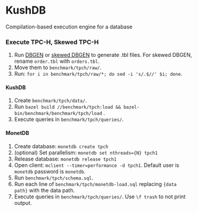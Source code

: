 # KushDB
Compilation-based execution engine for a database

### Execute TPC-H, Skewed TPC-H
1. Run [DBGEN](https://github.com/electrum/tpch-dbgen) or
[skewed DBGEN](https://www.microsoft.com/en-us/download/details.aspx?id=52430)
to generate .tbl files. For skewed DBGEN, rename `order.tbl` with `orders.tbl`.
2. Move them to `benchmark/tpch/raw/`.
3. Run: `for i in benchmark/tpch/raw/*; do sed -i 's/.$//' $i; done`.

#### KushDB
1. Create `benchmark/tpch/data/`.
2. Run `bazel build //benchmark/tpch:load && bazel-bin/benchmark/benchmark/tpch/load` .
3. Execute queries in `benchmark/tpch/queries/`.

#### MonetDB
1. Create database: `monetdb create tpch`
2. (optional) Set parallelism: `monetdb set nthreads={N} tpch1`
3. Release database: `monetdb release tpch1`
4. Open client: `mclient --timer=performance -d tpch1`. Default user is `monetdb`
   password is `monetdb`.
5. Run `benchmark/tpch/schema.sql`.
6. Run each line of `benchmark/tpch/monetdb-load.sql` replacing `{data path}` with the
   data path.
7. Execute queries in `benchmark/tpch/queries/`. Use `\f trash` to not print output.
